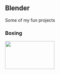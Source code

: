 ## Blender
Some of my fun projects


### Boxing
<img src="boxing/demo/render_final.gif" width="160" height="90" />


